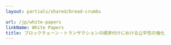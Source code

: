 ```yaml
---
layout: partials/shared/bread-crumbs

url: /jp/white-papers
linkName: White Papers
title: ブロックチェーン・トランザクションの順序付けにおける公平性の強化
---
```

